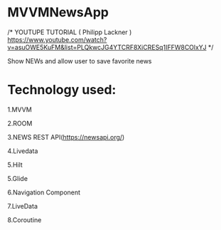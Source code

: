 # MVVMNewsApp
/* YOUTUPE TUTORIAL ( Philipp Lackner ) 
https://www.youtube.com/watch?v=asuOWE5KuFM&list=PLQkwcJG4YTCRF8XiCRESq1IFFW8COlxYJ */ 

Show NEWs and allow user to save favorite news

Technology used:
===============
1.MVVM

2.ROOM

3.NEWS REST API(https://newsapi.org/)

4.Livedata

5.Hilt

5.Glide

6.Navigation Component

7.LiveData

8.Coroutine

